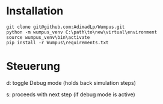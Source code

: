 # Installation

```
git clone git@github.com:AdimadLp/Wumpus.git
python -m wumpus_venv C:\path\to\new\virtual\environment
source wumpus_venv\bin\activate
pip install -r Wumpus\requirements.txt
```

# Steuerung

d: toggle Debug mode (holds back simulation steps)

s: proceeds with next step (if debug mode is active)